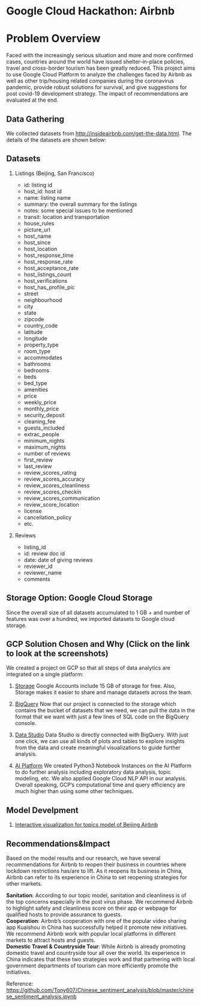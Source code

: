# Google Cloud Hackathon: Airbnb
# Problem Overview
Faced with the increasingly serious situation and more and more confirmed cases, countries around the world have issued shelter-in-place policies, travel and cross-border tourism has been greatly reduced. 
This project aims to use Google Cloud Platform to analyze the challenges faced by Airbnb as well as other trip/housing related companies during the coronavirus pandemic, provide robust solutions for survival, and give suggestions for post covid-19 development strategy. The impact of recommendations are evaluated at the end.

## Data Gathering
We collected datasets from http://insideairbnb.com/get-the-data.html. The details of the datasets are shown below:

## Datasets
1. Listings (Beijing, San Francisco)
   - id: listing id
   - host_id: host id
   - name: listing name 
   - summary: the overall summary for the listings
   - notes: some special issues to be mentioned
   - transit: location and transportation
   - house_rules
   - picture_url
   - host_name
   - host_since
   - host_location
   - host_response_time
   - host_response_rate
   - host_acceptance_rate
   - host_listings_count
   - host_verifications
   - host_has_profile_pic
   - street
   - neighbourhood
   - city
   - state
   - zipcode
   - country_code
   - latitude
   - longitude
   - property_type
   - room_type
   - accommodates
   - bathrooms
   - bedrooms
   - beds
   - bed_type
   - amenities
   - price
   - weekly_price
   - monthly_price
   - security_deposit
   - cleaning_fee
   - guests_included
   - extrac_people
   - minimum_nights
   - maximum_nights
   - number of reviews
   - first_review
   - last_review
   - review_scores_rating
   - review_scores_accuracy
   - review_scores_cleanliness
   - review_scores_checkin
   - review_scores_communication
   - review_score_location
   - license
   - cancellation_policy
   - etc.
   
2. Reviews 
   - listing_id
   - id: review doc id
   - date: date of giving reviews
   - reviewer_id
   - reviewer_name
   - comments

## Storage Option: Google Cloud Storage
Since the overall size of all datasets accumulated to 1 GB + and number of features was over a hundred, we imported datasets to Google cloud storage.

## GCP Solution Chosen and Why (**Click on the link to look at the screenshots**)
We created a project on GCP so that all steps of data analytics are integrated on a single platform: 
1. [Storage](https://github.com/boyasun/Google-Cloud-Hackathon-Airbnb/blob/master/docs/storage.png)
Google Accounts include 15 GB of storage for free. Also, Storage makes it easier to share and manage datasets across the team.

2. [BigQuery](https://github.com/Freiheit77/Google-Cloud-Hackathon-Airbnb/blob/master/docs/bigquery.png)
Now that our project is connected to the storage which contains the bucket of datasets that we need, we can pull the data in the format that we want with just a few lines of SQL code on the BigQuery console. 

3. [Data Studio](https://github.com/Freiheit77/Google-Cloud-Hackathon-Airbnb/blob/master/docs/beijing.png)
Data Studio is directly connected with BigQuery. With just one click, we can use all kinds of plots and tables to explore insights from the data and create meaningful visualizations to guide further analysis.

4. [AI Platform](https://github.com/Freiheit77/Google-Cloud-Hackathon-Airbnb/blob/r/docs/AI%20platform.png)
We created Python3 Notebook Instances on the AI Platform to do further analysis including exploratory data analysis, topic modeling, etc. We also applied Google Cloud NLP API in our analysis. Overall speaking, GCP’s computational time and query efficiency are much higher than using some other techniques. 

## Model Develpment
1. [Interactive visualization for topics model of Beijing Airbnb](https://freiheit77.github.io/Google-Cloud-Hackathon-Airbnb/beijing_vis.html)

## Recommendations&Impact
Based on the model results and our research, we have several recommendations for Airbnb to reopen their business in countries where lockdown restrictions has/are to lift. As it reopens its business in China, Airbnb can refer to its experience in China to set reopening strategies for other markets.

**Sanitation**: According to our topic model, sanitation and cleanliness is of the top concerns especially in the post virus phase. We recommend Airbnb to highlight safety and cleanliness score on their app or webpage for qualified hosts to provide assurance to guests. <br>
**Cooperation**: Airbnb’s cooperation with one of the popular video sharing app Kuaishou in China has successfully helped it promote new initiatives. We recommend Airbnb work with popular local platforms in different markets to attract hosts and guests. <br>
**Domestic Travel & Countryside Tour**: While Airbnb is already promoting domestic travel and countryside tour all over the world. Its experience in China indicates that these two strategies work and that partnering with local government departments of tourism can more efficiently promote the initiatives.   




Reference:
https://github.com/Tony607/Chinese_sentiment_analysis/blob/master/chinese_sentiment_analysis.ipynb

